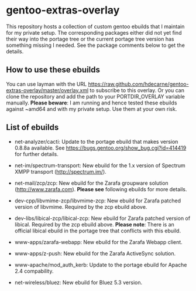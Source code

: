 gentoo-extras-overlay
=====================
This repository hosts a collection of custom gentoo ebuilds that I maintain for my private setup.
The corresponding packages either did not yet find their way into the portage tree or the current portage tree version has something missing I needed. See the package comments below to get the details.

How to use these ebuilds
------------------------
You can use layman with the URL https://raw.github.com/hdecarne/gentoo-extras-overlay/master/overlay.xml to subscribe to this overlay. Or you can clone the repository and add the path to your PORTDIR\_OVERLAY variable manually.
__Please beware__: I am running and hence tested these ebuilds against ~amd64 and with my private setup. Use them at your own risk.

List of ebuilds
---------------

* net-analyzer/cacti: Update to the portage ebuild that makes version 0.8.8a available. See https://bugs.gentoo.org/show_bug.cgi?id=414419 for further details.

* net-im/spectrum-transport: New ebuild for the 1.x version of Spectrum XMPP transport (http://spectrum.im/).

* net-mail/zcp/zcp: New ebuild for the Zarafa groupware solution (http://www.zarafa.com). __Please see__ following ebuilds for more details.

* dev-cpp/libvmime-zcp/libvmime-zcp: New ebuild for Zarafa patched version of libvmime. Required by the zcp ebuild above.

* dev-libs/libical-zcp/libical-zcp: New ebuild for Zarafa patched version of libical. Required by the zcp ebuild above. __Please note__: There is an official libical ebuild in the portage tree that conflicts with this ebuild.

* www-apps/zarafa-webapp: New ebuild for the Zarafa Webapp client.

* www-apps/z-push: New ebuild for the Zarafa ActiveSync solution.

* www-apache/mod_auth_kerb: Update to the portage ebuild for Apache 2.4 compability.

* net-wireless/bluez: New ebuild for Bluez 5.3 version.
